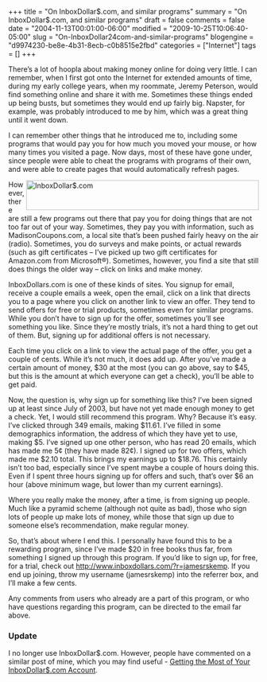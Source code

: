 +++
title = "On InboxDollar$.com, and similar programs"
summary = "On InboxDollar$.com, and similar programs"
draft = false
comments = false
date = "2004-11-13T00:01:00-06:00"
modified = "2009-10-25T10:06:40-05:00"
slug = "On-InboxDollar24com-and-similar-programs"
blogengine = "d9974230-be8e-4b31-8ecb-c0b8515e2fbd"
categories = ["Internet"]
tags = []
+++

<p>There&rsquo;s a lot of hoopla about making money online for doing very little. I can remember, when I first got onto the Internet for extended amounts of time, during my early college years, when my roommate, Jeremy Peterson, would find something online and share it with me. Sometimes these things ended up being busts, but sometimes they would end up fairly big. Napster, for example, was probably introduced to me by him, which was a great thing until it went down.</p>
<p>I can remember other things that he introduced me to, including some programs that would pay you for how much you moved your mouse, or how many times you visited a page. Now days, most of these have gone under, since people were able to cheat the programs with programs of their own, and were able to create pages that would automatically refresh pages.</p>
<p><a title="InboxDollar$.com" onclick="window.open(this.href);return false;" rel="external nofollow" href="http://www.inboxdollars.com/?r=jamesrskemp"><img style="width: 468px; height: 60px;" title="InboxDollar$.com" src="http://media.jamesrskemp.com/graphics/misc/inboxdollars5.gif" alt="InboxDollar$.com" width="468" height="60" align="right" /></a>However, there are still a few programs out there that pay you for doing things that are not too far out of your way. Sometimes, they pay you with information, such as MadisonCoupons.com, a local site that&rsquo;s been pushed fairly heavy on the air (radio). Sometimes, you do surveys and make points, or actual rewards (such as gift certificates &ndash; I&rsquo;ve picked up two gift certificates for Amazon.com from Microsoft&reg;). Sometimes, however, you find a site that still does things the older way &ndash; click on links and make money.</p>
<p>InboxDollars.com is one of these kinds of sites. You signup for email, receive a couple emails a week, open the email, click on a link that directs you to a page where you click on another link to view an offer. They tend to send offers for free or trial products, sometimes even for similar programs. While you don&rsquo;t have to sign up for the offer, sometimes you&rsquo;ll see something you like. Since they&rsquo;re mostly trials, it&rsquo;s not a hard thing to get out of them. But, signing up for additional offers is not necessary.</p>
<p>Each time you click on a link to view the actual page of the offer, you get a couple of cents. While it&rsquo;s not much, it does add up. After you&rsquo;ve made a certain amount of money, $30 at the most (you can go above, say to $45, but this is the amount at which everyone can get a check), you&rsquo;ll be able to get paid.</p>
<p>Now, the question is, why sign up for something like this? I&rsquo;ve been signed up at least since July of 2003, but have not yet made enough money to get a check. Yet, I would still recommend this program. Why? Because it&rsquo;s easy. I&rsquo;ve clicked through 349 emails, making $11.61. I&rsquo;ve filled in some demographics information, the address of which they have yet to use, making $5. I&rsquo;ve signed up one other person, who has read 20 emails, which has made me 5&cent; (they have made 82&cent;). I signed up for two offers, which made me $2.10 total. This brings my earnings up to $18.76. This certainly isn&rsquo;t too bad, especially since I&rsquo;ve spent maybe a couple of hours doing this. Even if I spent three hours signing up for offers and such, that&rsquo;s over $6 an hour (above minimum wage, but lower than my current earnings).</p>
<p>Where you really make the money, after a time, is from signing up people. Much like a pyramid scheme (although not quite as bad), those who sign lots of people up make lots of money, while those that sign up due to someone else&rsquo;s recommendation, make regular money.</p>
<p>So, that&rsquo;s about where I end this. I personally have found this to be a rewarding program, since I&rsquo;ve made $20 in free books thus far, from something I signed up through this program. If you&rsquo;d like to sign up, for free, for a trial, check out <a rel="external nofollow" href="http://www.inboxdollars.com/?r=jamesrskemp">http://www.inboxdollars.com/?r=jamesrskemp</a>. If you end up joining, throw my username (jamesrskemp) into the referrer box, and I&rsquo;ll make a few cents.</p>
<p>Any comments from users who already are a part of this program, or who have questions regarding this program, can be directed to the email far above.</p>
<h3>Update</h3>
<p>I no longer use InboxDollar$.com. However, people have commented on a similar post of mine, which you may find useful - <a href="http://strivinglife.com/words/post/Getting-the-Most-of-Your-InboxDollar24com-Account.aspx">Getting the Most of Your InboxDollar$.com Account</a>.</p>
